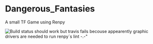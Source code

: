 # Dangerous_Fantasies
A small TF Game using Renpy

![Build status](https://travis-ci.org/JynxedJ/Dangerous_Fantasies.svg?branch=master)
should work but travis fails becouse appearently graphic drivers are needed to run renpy´s lint -.-"
